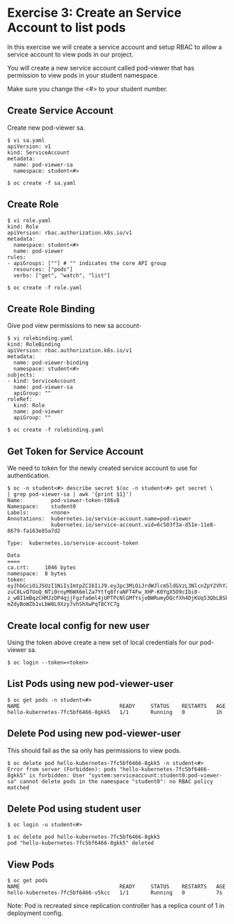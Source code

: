 # Exercise 3: Create an Service Account to list pods
In this exercise we will create a service account and setup RBAC to allow a service account to view pods in our project.

You will create a new service account called pod-viewer that has permission to view pods in your student namespace.

Make sure you change the <#> to your student number.

## Create Service Account
Create new pod-viewer sa.

```
$ vi sa.yaml
apiVersion: v1
kind: ServiceAccount
metadata:
  name: pod-viewer-sa
  namespace: student<#>
```
```
$ oc create -f sa.yaml
```

## Create Role
```
$ vi role.yaml
kind: Role
apiVersion: rbac.authorization.k8s.io/v1
metadata:
  namespace: student<#>
  name: pod-viewer
rules:
- apiGroups: [""] # "" indicates the core API group
  resources: ["pods"]
  verbs: ["get", "watch", "list"]
```
```
$ oc create -f role.yaml
```

## Create Role Binding
Give pod view permissions to new sa account-

```
$ vi rolebinding.yaml
kind: RoleBinding
apiVersion: rbac.authorization.k8s.io/v1
metadata:
  name: pod-viewer-binding
  namespace: student<#>
subjects:
- kind: ServiceAccount
  name: pod-viewer-sa
  apiGroup: ""
roleRef:
  kind: Role
  name: pod-viewer
  apiGroup: ""
```
```
$ oc create -f rolebinding.yaml
```

## Get Token for Service Account
We need to token for the newly created service account to use for authentication.

```
$ oc -n student<#> describe secret $(oc -n student<#> get secret \
| grep pod-viewer-sa | awk '{print $1}')
Name:         pod-viewer-token-t86v8
Namespace:    student0
Labels:       <none>
Annotations:  kubernetes.io/service-account.name=pod-viewer
              kubernetes.io/service-account.uid=6c503f3a-d51e-11e8-8679-fa163e85a7d2

Type:  kubernetes.io/service-account-token

Data
====
ca.crt:     1046 bytes
namespace:  8 bytes
token:      eyJhbGciOiJSUzI1NiIsImtpZCI6IiJ9.eyJpc3MiOiJrdWJlcm5ldGVzL3NlcnZpY2VhY2NvdW50Iiwia3ViZXJuZXRlcy5pby9zZXJ2aWNlYWNjb3VudC9uYW1lc3BhY2UiOiJzdHVkZW50MSIsImt1YmVybmV0ZXMuaW8vc2VydmljZWFjY291bnQvc2VjcmV0Lm5hbWUiOiJwb2Qtdmlld2VyLXRva2VuLXQ4NnY4Iiwia3ViZXJuZXRlcy5pby9zZXJ2aWNlYWNjb3VudC9zZXJ2aWNlLWFjY291bnQubmFtZSI6InBvZC12aWV3ZXIiLCJrdWJlcm5ldGVzLmlvL3NlcnZpY2VhY2NvdW50L3NlcnZpY2UtYWNjb3VudC51aWQiOiI2YzUwM2YzYS1kNTFlLTExZTgtODY3OS1mYTE2M2U4NWE3ZDIiLCJzdWIiOiJzeXN0ZW06c2VydmljZWFjY291bnQ6c3R1ZGVudDE6cG9kLXZpZXdlciJ9.iX66PdH0ZciYRoiZg9KsYHe6cszyF4mOVihVsML9OlGR6DnbMx2ooNJLpNdsfG6ssy2orHd3kxSuHs0s54ve1-zuC8LvQ7UoQ_NTi0rnyM6WX6mlZa7Ytfq8fraNFT4Fw_XHP-K0YgX5O9cIbi0-z_wBI1mBqzCHMJzDP4qjjFgzfa6ml4jUPTPcNlGMfYsjoBWRumyDQcfXh4DjKUq53QbLBSPLrpnUx2hZ1PoJ_QAHdXcDbnOlToKefIP_VAeRHwe2vxWoT3ywu6kTovOn4yfsII_xWMJRc5MAdRnW1SzsdctHE-mZdyBoWZb1vLbW8L9Xzy7vhShXwPqT8CYC7g
```

## Create local config for new user
Using the token above create a new set of local credentials for our pod-viewer sa.

```
$ oc login --token=<token>
```

## List Pods using new pod-viewer-user
```
$ oc get pods -n student<#>
NAME                                READY     STATUS    RESTARTS   AGE
hello-kubernetes-7fc5bf6466-8gkk5   1/1       Running   0          1h
```

## Delete Pod using new pod-viewer-user
This should fail as the sa only has permissions to view pods.

```
$ oc delete pod hello-kubernetes-7fc5bf6466-8gkk5 -n student<#>
Error from server (Forbidden): pods "hello-kubernetes-7fc5bf6466-8gkk5" is forbidden: User "system:serviceaccount:student0:pod-viewer-sa" cannot delete pods in the namespace "student0": no RBAC policy matched
```

## Delete Pod using student user
```
$ oc login -u student<#>
```
```
$ oc delete pod hello-kubernetes-7fc5bf6466-8gkk5
pod "hello-kubernetes-7fc5bf6466-8gkk5" deleted
```

## View Pods
```
$ oc get pods
NAME                                READY     STATUS    RESTARTS   AGE
hello-kubernetes-7fc5bf6466-v5kcc   1/1       Running   0          7s
```

Note: Pod is recreated since replication controller has a replica count of 1 in deployment config.

